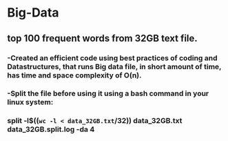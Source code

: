# Big-Data
## top 100 frequent words from 32GB text file. 

 ### -Created an efficient code using best practices of coding and Datastructures,  that runs Big data file, in short amount of time, has time and space complexity of O(n). 
 ### -Split the file before using it using a bash command in your linux system: 
  ### split -l$((`wc -l < data_32GB.txt`/32)) data_32GB.txt data_32GB.split.log -da 4
